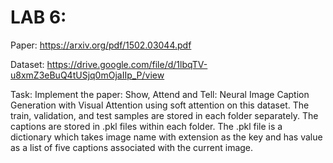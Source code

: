 # LAB 6:

Paper: https://arxiv.org/pdf/1502.03044.pdf

Dataset: https://drive.google.com/file/d/1lbqTV-u8xmZ3eBuQ4tUSjq0mOjaIIp_P/view

Task: Implement the paper: Show, Attend and Tell: Neural Image Caption Generation with Visual Attention using soft attention on this dataset. The train, validation, and test samples are stored in each folder separately. The captions are stored in .pkl files within each folder. The .pkl file is a dictionary which takes image name with extension as the key and has value as a list of five captions associated with the current image.